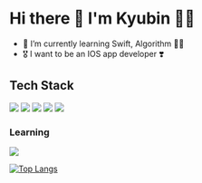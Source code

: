 # Hi there 👋 I'm Kyubin 🙌🏻

- 🌱 I’m currently learning Swift, Algorithm ✍🏻
- 🎖 I want to be an IOS app developer ❣️

## Tech Stack 
<img src="https://img.shields.io/badge/C-A8B9CC?style=flat-square&logo=C&logoColor=white"/></a>
<img src="https://img.shields.io/badge/C++-00599C?style=flat-square&logo=C%2B%2B&logoColor=white"/></a>
<img src="https://img.shields.io/badge/HTML-E34F26?style=flat-square&logo=html5&logoColor=white"/></a>
<img src="https://img.shields.io/badge/Mysql-4479A1?style=flat-square&logo=mysql&logoColor=white"/></a>
<img src="https://img.shields.io/badge/JavaScript-F7DF1E?style=flat-square&logo=JavaScript&logoColor=white"/></a>

### Learning
<img src="https://img.shields.io/badge/Swift-F05138?style=flat-square&logo=swift&logoColor=white"/></a>


[![Top Langs](https://github-readme-stats.vercel.app/api/top-langs/?username=kyubinle&layout=compact)](https://github.com/anuraghazra/github-readme-stats)

<!--
**KyubinLe/kyubinle** is a ✨ _special_ ✨ repository because its `README.md` (this file) appears on your GitHub profile.

Here are some ideas to get you started:

- 🔭 I’m currently working on ...
- 🌱 I’m currently learning ...
- 👯 I’m looking to collaborate on ...
- 🤔 I’m looking for help with ...
- 💬 Ask me about ...
- 📫 How to reach me: ...
- 😄 Pronouns: ...
- ⚡ Fun fact: ...
-->
